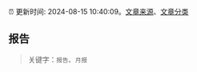 :alarm_clock: 更新时间: 2024-08-15 10:40:09。[文章来源](/README.md)、[文章分类](/TAGS.md)

## 报告


> 关键字：`报告`、`月报`



